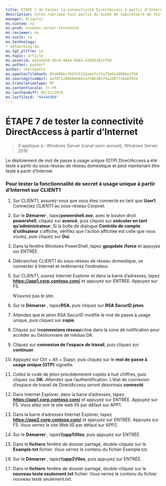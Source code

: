 ```yaml
---
title: ÉTAPE 7 de tester la connectivité DirectAccess à partir d’Internet
description: Cette rubrique fait partie du Guide de laboratoire de Test - démontrer DirectAccess avec l’authentification OTP et RSA SecurID pour Windows Server 2016
manager: brianlic
ms.custom: na
ms.prod: windows-server-threshold
ms.reviewer: na
ms.suite: na
ms.technology:
- networking-da
ms.tgt_pltfrm: na
ms.topic: article
ms.assetid: ed2a1616-30c6-482a-9a02-4a5023621f58
ms.author: pashort
author: shortpatti
ms.openlocfilehash: 0fe096bcf697e5131eeefc2fa72e61e0096e2f94
ms.sourcegitcommit: eaf071249b6eb6b1a758b38579a2d87710abfb54
ms.translationtype: MT
ms.contentlocale: fr-FR
ms.lasthandoff: 05/31/2019
ms.locfileid: "66446908"
---
```

# <a name="step-7-test-directaccess-connectivity-from-the-internet"></a>ÉTAPE 7 de tester la connectivité DirectAccess à partir d’Internet

>S'applique à : Windows Server (canal semi-annuel), Windows Server 2016

Le déploiement de mot de passe à usage unique (OTP) DirectAccess a été testé à partir du sous-réseau de réseau domestique et peut maintenant être testé à partir d’Internet.  
  
### <a name="to-test-otp-functionality-from-the-internet-on-client1"></a>Pour tester la fonctionnalité de secret à usage unique à partir d’Internet sur CLIENT1  
  
1. Sur CLIENT1, assurez-vous que vous êtes connecté en tant que **User1**. Connectez CLIENT1 au sous-réseau Corpnet.  
  
2. Sur le **Démarrer** , tapez**powershell.exe**, avec le bouton droit **powershell**, cliquez sur **avancé**, puis cliquez sur **exécuter en tant qu’administrateur**. Si la boîte de dialogue **Contrôle de compte d'utilisateur** s'affiche, vérifiez que l'action affichée est celle que vous voulez, puis cliquez sur **Oui**.  
  
3. Dans la fenêtre Windows PowerShell, tapez **gpupdate /force** et appuyez sur ENTRÉE.  
  
4. Débranchez CLIENT1 du sous-réseau de réseau domestique, se connecter à Internet et redémarrez l’ordinateur.  
  
5. Sur CLIENT1, ouvrez Internet Explorer et dans la barre d’adresses, tapez **https://app1.corp.contoso.com/** et appuyez sur ENTRÉE. Appuyez sur F5.  
  
   N’ouvrez pas le site.  
  
6. Sur le **Démarrer** , tapez**RSA**, puis cliquez sur **RSA SecurID jeton**.  
  
7. Attendez que le jeton RSA SecurID modifie le mot de passe à usage unique, puis cliquez sur **copie**.  
  
8. Cliquez sur le**connexions réseau**icône dans la zone de notification pour accéder au Gestionnaire de médias DA.  
  
9. Cliquez sur **connexion de l’espace de travail**, puis cliquez sur **continuer**.  
  
10. Appuyez sur Ctrl + Alt + Suppr, puis cliquez sur le **mot de passe à usage unique (OTP)** vignette.  
  
11. Collez le code de jeton précédemment copiés à huit chiffres, puis cliquez sur **OK**. Attendez que l’authentification. L’état de connexion d’espace de travail de DirectAccess seront désormais **connecté**.  
  
12. Dans Internet Explorer, dans la barre d’adresses, tapez **https://app1.corp.contoso.com/** et appuyez sur ENTRÉE. Appuyez sur F5. Vous allez voir le site web IIS par défaut sur APP1.  
  
13. Dans la barre d’adresses Internet Explorer, tapez **https://app2.corp.contoso.com/** et appuyez sur ENTRÉE. Appuyez sur F5. Vous verrez le site Web IIS par défaut sur APP2.  
  
14. Sur le **Démarrer** , tapez<strong>\\\app1\files</strong>, puis appuyez sur ENTRÉE.  
  
15. Dans le **fichiers** fenêtre de dossier partagé, double-cliquez sur le **Example.txt** fichier. Vous verrez le contenu du fichier Example.txt.  
  
16. Sur le **Démarrer** , tapez<strong>\\\app2\files</strong>, puis appuyez sur ENTRÉE.  
  
17. Dans le **fichiers** fenêtre de dossier partagé, double-cliquez sur le **nouveau texte seulement.txt** fichier. Vous verrez le contenu du fichier nouveau texte seulement.txt.  
  


